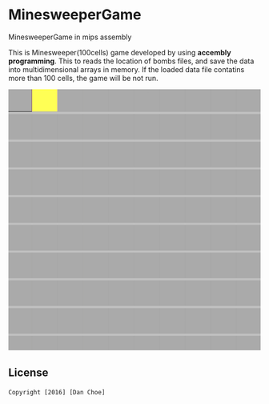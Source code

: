 # MinesweeperGame
MinesweeperGame in mips assembly

This is Minesweeper(100cells) game developed by using **accembly programming**. This to reads the location of bombs files, and save the data into multidimensional
arrays in memory. If the loaded data file contatins more than 100 cells, the game will be not run.

<img src='https://github.com/dan-choe/MinesweeperGame/blob/master/demo.gif' title='Minesweeper' alter='Minesweeper'>

## License

    Copyright [2016] [Dan Choe]
